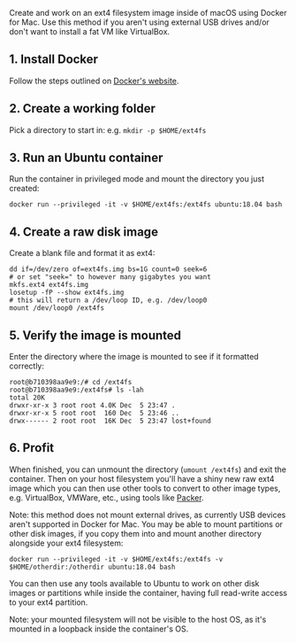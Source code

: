 Create and work on an ext4 filesystem image inside of macOS using Docker for Mac. Use this method if you aren't using external USB drives and/or don't want to install a fat VM like VirtualBox.

## 1. Install Docker
Follow the steps outlined on [Docker's website](https://docs.docker.com/docker-for-mac/install/).

## 2. Create a working folder
Pick a directory to start in: e.g. `mkdir -p $HOME/ext4fs`

## 3. Run an Ubuntu container
Run the container in privileged mode and mount the directory you just created:
```
docker run --privileged -it -v $HOME/ext4fs:/ext4fs ubuntu:18.04 bash
```

## 4. Create a raw disk image
Create a blank file and format it as ext4:
```
dd if=/dev/zero of=ext4fs.img bs=1G count=0 seek=6
# or set "seek=" to however many gigabytes you want
mkfs.ext4 ext4fs.img
losetup -fP --show ext4fs.img
# this will return a /dev/loop ID, e.g. /dev/loop0
mount /dev/loop0 /ext4fs
```

## 5. Verify the image is mounted
Enter the directory where the image is mounted to see if it formatted correctly:
```
root@b710398aa9e9:/# cd /ext4fs
root@b710398aa9e9:/ext4fs# ls -lah
total 20K
drwxr-xr-x 3 root root 4.0K Dec  5 23:47 .
drwxr-xr-x 5 root root  160 Dec  5 23:46 ..
drwx------ 2 root root  16K Dec  5 23:47 lost+found
```

## 6. Profit
When finished, you can unmount the directory (`umount /ext4fs`) and exit the container. Then on your host filesystem you'll have a shiny new raw ext4 image which you can then use other tools to convert to other image types, e.g. VirtualBox, VMWare, etc., using tools like [Packer](https://packer.io).

Note: this method does not mount external drives, as currently USB devices aren't supported in Docker for Mac. You may be able to mount partitions or other disk images, if you copy them into and mount another directory alongside your ext4 filesystem:
```
docker run --privileged -it -v $HOME/ext4fs:/ext4fs -v $HOME/otherdir:/otherdir ubuntu:18.04 bash
```
You can then use any tools available to Ubuntu to work on other disk images or partitions while inside the container, having full read-write access to your ext4 partition.

Note: your mounted filesystem will not be visible to the host OS, as it's mounted in a loopback inside the container's OS.

